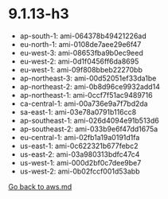 
 # 9.1.13-h3
- ap-south-1: ami-064378b49421226ad
- eu-north-1: ami-0108de7aee29e6f47
- eu-west-3: ami-08653fba9b0ec9eed
- eu-west-2: ami-0d1f0456ff6da8695
- eu-west-1: ami-09f808bbeb22270bb
- ap-northeast-3: ami-00d52051ef33da1be
- ap-northeast-2: ami-0b8d96ce9932add14
- ap-northeast-1: ami-0ccf7f51ac9489716
- ca-central-1: ami-00a736e9a7f7bd2da
- sa-east-1: ami-03e78a0791b116cc8
- ap-southeast-1: ami-026d4094e91b513d6
- ap-southeast-2: ami-033b9e6f47dd1675a
- eu-central-1: ami-02fb1a19a0191d1fa
- us-east-1: ami-0c622321b677febc2
- us-east-2: ami-03a980313bdfc47c4
- us-west-1: ami-000d2bf0c7dee9be7
- us-west-2: ami-0b02fccf001d53abb

[Go back to aws.md](../../aws.md) 
